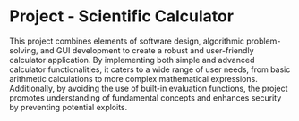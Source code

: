# Project - Scientific Calculator
This project combines elements of software design, algorithmic problem-solving, and GUI development to create a robust and user-friendly calculator application. By implementing both simple and advanced calculator functionalities, it caters to a wide range of user needs, from basic arithmetic calculations to more complex mathematical expressions. Additionally, by avoiding the use of built-in evaluation functions, the project promotes understanding of fundamental concepts and enhances security by preventing potential exploits.

